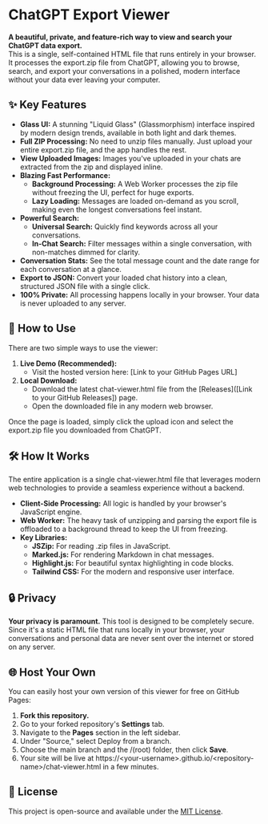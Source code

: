 # **ChatGPT Export Viewer**

**A beautiful, private, and feature-rich way to view and search your ChatGPT data export.**  
This is a single, self-contained HTML file that runs entirely in your browser. It processes the export.zip file from ChatGPT, allowing you to browse, search, and export your conversations in a polished, modern interface without your data ever leaving your computer.

## **✨ Key Features**

* **Glass UI:** A stunning "Liquid Glass" (Glassmorphism) interface inspired by modern design trends, available in both light and dark themes.  
* **Full ZIP Processing:** No need to unzip files manually. Just upload your entire export.zip file, and the app handles the rest.  
* **View Uploaded Images:** Images you've uploaded in your chats are extracted from the zip and displayed inline.  
* **Blazing Fast Performance:**  
  * **Background Processing:** A Web Worker processes the zip file without freezing the UI, perfect for huge exports.  
  * **Lazy Loading:** Messages are loaded on-demand as you scroll, making even the longest conversations feel instant.  
* **Powerful Search:**  
  * **Universal Search:** Quickly find keywords across all your conversations.  
  * **In-Chat Search:** Filter messages within a single conversation, with non-matches dimmed for clarity.  
* **Conversation Stats:** See the total message count and the date range for each conversation at a glance.  
* **Export to JSON:** Convert your loaded chat history into a clean, structured JSON file with a single click.  
* **100% Private:** All processing happens locally in your browser. Your data is never uploaded to any server.

## **🚀 How to Use**

There are two simple ways to use the viewer:

1. **Live Demo (Recommended):**  
   * Visit the hosted version here: \[Link to your GitHub Pages URL\]  
2. **Local Download:**  
   * Download the latest chat-viewer.html file from the \[Releases\](\[Link to your GitHub Releases\]) page.  
   * Open the downloaded file in any modern web browser.

Once the page is loaded, simply click the upload icon and select the export.zip file you downloaded from ChatGPT.

## **🛠️ How It Works**

The entire application is a single chat-viewer.html file that leverages modern web technologies to provide a seamless experience without a backend.

* **Client-Side Processing:** All logic is handled by your browser's JavaScript engine.  
* **Web Worker:** The heavy task of unzipping and parsing the export file is offloaded to a background thread to keep the UI from freezing.  
* **Key Libraries:**  
  * **JSZip:** For reading .zip files in JavaScript.  
  * **Marked.js:** For rendering Markdown in chat messages.  
  * **Highlight.js:** For beautiful syntax highlighting in code blocks.  
  * **Tailwind CSS:** For the modern and responsive user interface.

## **🔒 Privacy**

**Your privacy is paramount.** This tool is designed to be completely secure. Since it's a static HTML file that runs locally in your browser, your conversations and personal data are never sent over the internet or stored on any server.

## **🌐 Host Your Own**

You can easily host your own version of this viewer for free on GitHub Pages:

1. **Fork this repository.**  
2. Go to your forked repository's **Settings** tab.  
3. Navigate to the **Pages** section in the left sidebar.  
4. Under "Source," select Deploy from a branch.  
5. Choose the main branch and the /(root) folder, then click **Save**.  
6. Your site will be live at https://\<your-username\>.github.io/\<repository-name\>/chat-viewer.html in a few minutes.

## **📄 License**

This project is open-source and available under the [MIT License](https://www.google.com/search?q=LICENSE).